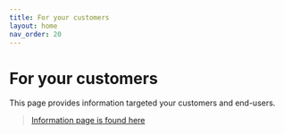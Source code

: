 ```yaml
---
title: For your customers
layout: home
nav_order: 20
---
```


# For your customers
This page provides information targeted your customers and end-users. 

> [Information page is found here](https://broker.signaturgruppen.dk/en/privileges/business-customers)


